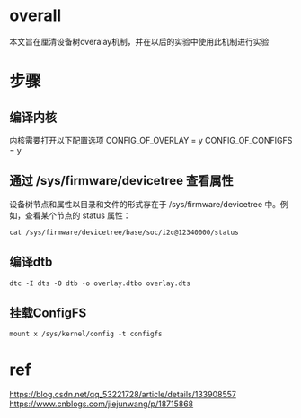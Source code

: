 # overall
本文旨在厘清设备树overalay机制，并在以后的实验中使用此机制进行实验

# 步骤

## 编译内核

内核需要打开以下配置选项
CONFIG_OF_OVERLAY = y
CONFIG_OF_CONFIGFS = y

## 通过 /sys/firmware/devicetree 查看属性

设备树节点和属性以目录和文件的形式存在于 /sys/firmware/devicetree 中。例如，查看某个节点的 status 属性：

`cat /sys/firmware/devicetree/base/soc/i2c@12340000/status`

## 编译dtb

`dtc -I dts -O dtb -o overlay.dtbo overlay.dts`

## 挂载ConfigFS
`mount x /sys/kernel/config -t configfs`



# ref

https://blog.csdn.net/qq_53221728/article/details/133908557
https://www.cnblogs.com/jiejunwang/p/18715868
